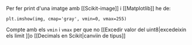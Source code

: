 Per fer print d'una imatge amb [[Scikit-image]] i [[Matplotlib]] he de:
```
plt.imshow(img, cmap='gray', vmin=0, vmax=255)
```
Compte amb els `vmin` i `vmax` per que no [[Excedir valor del uint8|excedeixin els limit ]]o [[Decimals en Scikit|canviin de tipus]]
